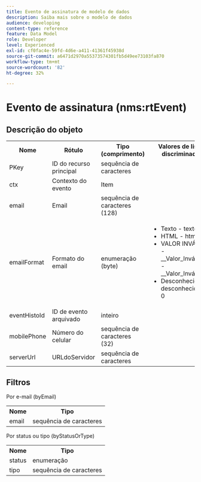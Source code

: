 ```yaml
---
title: Evento de assinatura de modelo de dados
description: Saiba mais sobre o modelo de dados
audience: developing
content-type: reference
feature: Data Model
role: Developer
level: Experienced
exl-id: cf0fac4e-59fd-4d6e-a411-41361f45938d
source-git-commit: a6471d2970a55373574301fb5d49ee73103fa870
workflow-type: tm+mt
source-wordcount: '82'
ht-degree: 32%

---
```


# Evento de assinatura (nms:rtEvent)

## Descrição do objeto

<table>
    <tr>
        <th>Nome</th>
        <th>Rótulo</th>
        <th>Tipo (comprimento)</th>
        <th>Valores de lista discriminada</th>
    </tr>
    <tr>
        <td>PKey</td>
        <td>ID do recurso principal</td>
        <td>sequência de caracteres </td>
        <td> </td>
    </tr>
    <tr>
        <td>ctx</td>
        <td>Contexto do evento</td>
        <td>Item </td>
        <td> </td>
    </tr>
    <tr>
        <td>email</td>
        <td>Email</td>
        <td>sequência de caracteres (128)</td>
        <td> </td>
    </tr>
    <tr>
        <td>emailFormat</td>
        <td>Formato do email</td>
        <td>enumeração (byte) </td>
        <td>
            <ul>
            <li>Texto - texto - 1</li>
            <li>HTML - html - 2</li>
            <li>VALOR INVÁLIDO - __Valor_Inválido__ - __Valor_Inválido__</li>
            <li>Desconhecido - desconhecido - 0</li>
            </ul>
        </td>
    </tr>
    <tr>
        <td>eventHistoId</td>
        <td>ID de evento arquivado</td>
        <td>inteiro </td>
        <td> </td>
    </tr>
    <tr>
        <td>mobilePhone</td>
        <td>Número do celular</td>
        <td>sequência de caracteres (32)</td>
        <td> </td>
    </tr>
    <tr>
        <td>serverUrl</td>
        <td>URLdoServidor</td>
        <td>sequência de caracteres </td>
        <td> </td>
    </tr>
</table>

## Filtros

Por e-mail (byEmail)

<table>
    <tr>
    <th>Nome</th>
    <th>Tipo</th>
    </tr>
    <tr>
    <td>email</td>
    <td>sequência de caracteres</td>
    </tr>
</table>

Por status ou tipo (byStatusOrType)

<table>
        <tr>
        <th>Nome</th>
        <th>Tipo</th>
        </tr>
        <tr>
        <td>status</td>
        <td>enumeração</td>
        </tr>
        <tr>
        <td>tipo</td>
        <td>sequência de caracteres</td>
        </tr>
    </table>

